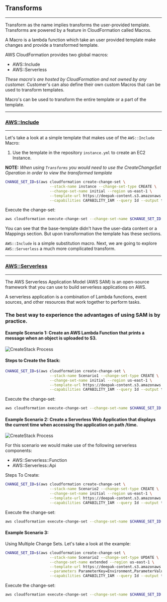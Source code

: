 ## Transforms
---

Transform as the name implies transforms the user-provided template. Transforms are powered by a feature in CloudFormation called Macros. 

A Macro is a lambda function which take an user provided template make changes and provide a transformed template.

AWS CloudFormation provides two global macros:

* AWS::Include
* AWS::Serverless

*These macro's are hosted by CloudFormation and not owned by any customer.* Customer's can also define their own custom Macros that can be used to transform templates.

Macro's can be used to transform the entire template or a part of the template.

---

### [AWS::Include](https://docs.aws.amazon.com/AWSCloudFormation/latest/UserGuide/create-reusable-transform-function-snippets-and-add-to-your-template-with-aws-include-transform.html)

---

Let's take a look at a simple template that makes use of the `AWS::Include` Macro:

1. Use the template in the repository `instance.yml` to create an EC2 Instance.

**NOTE:** *When using `Transforms` you would need to use the CreateChangeSet Operation in order to view the transformed template*

```bash
CHANGE_SET_ID=$(aws cloudformation create-change-set \
                    --stack-name instance --change-set-type CREATE \
                    --change-set-name initial --region us-east-1 \
                    --template-url https://deepak-content.s3.amazonaws.com/instance.yml \
                    --capabilities CAPABILITY_IAM --query Id --output text)
```

Execute the change-set:

```bash
aws cloudformation execute-change-set --change-set-name $CHANGE_SET_ID
```

You can see that the base-template didn't have the user-data content or a Mappings section. But upon transformation the template has these sections.

`AWS::Include` is a simple substitution macro. Next, we are going to explore `AWS::Serverless` a much more complicated transform.

---

### [AWS::Serverless](https://docs.aws.amazon.com/serverless-application-model/latest/developerguide/what-is-sam.html)

---

The AWS Serverless Application Model (AWS SAM) is an open-source framework that you can use to build serverless applications on AWS.

A serverless application is a combination of Lambda functions, event sources, and other resources that work together to perform tasks.

### The best way to experience the advantages of using SAM is by practice. 

#### Example Scenario 1: Create an AWS Lambda Function that prints a message when an object is uploaded to S3.

<img src="https://deepak-content.s3.amazonaws.com/Scenario1.png"
     alt="CreateStack Process"
     style="float: center; margin-right: 10px;" />

#### Steps to Create the Stack:

```bash
CHANGE_SET_ID=$(aws cloudformation create-change-set \
                    --stack-name Scenario1 --change-set-type CREATE \
                    --change-set-name initial --region us-east-1 \
                    --template-url https://deepak-content.s3.amazonaws.com/Scenario1.yml \
                    --capabilities CAPABILITY_IAM --query Id --output text)
```

Execute the change-set:

```bash
aws cloudformation execute-change-set --change-set-name $CHANGE_SET_ID
```

#### Example Scenario 2: Create a Serverless Web Application that displays the current time when accessing the application on path /time.  

<img src="https://deepak-content.s3.amazonaws.com/Scenario2.png"
     alt="CreateStack Process"
     style="float: center; margin-right: 10px;" />

For this scenario we would make use of the following serverless components:

  * AWS::Serverless::Function
  * AWS::Serverless::Api

Steps To Create:

```bash
CHANGE_SET_ID=$(aws cloudformation create-change-set \
                    --stack-name Scenario2 --change-set-type CREATE \
                    --change-set-name initial --region us-east-1 \
                    --template-url https://deepak-content.s3.amazonaws.com/Scenario2.yml \
                    --capabilities CAPABILITY_IAM --query Id --output text)
```

Execute the change-set:

```bash
aws cloudformation execute-change-set --change-set-name $CHANGE_SET_ID
```

#### Example Scenario 3:

Using Multiple Change Sets. Let's take a look at the example:

```bash
CHANGE_SET_ID=$(aws cloudformation create-change-set \
                    --stack-name Scenario2 --change-set-type UPDATE \
                    --change-set-name extended --region us-east-1 \
                    --template-url https://deepak-content.s3.amazonaws.com/Scenario2_Extended.yml \
                    --parameters ParameterKey=Environment,ParameterValue=Prod \
                    --capabilities CAPABILITY_IAM --query Id --output text)
```

Execute the change-set:

```bash
aws cloudformation execute-change-set --change-set-name $CHANGE_SET_ID
```